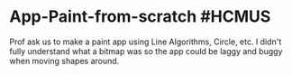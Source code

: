 # App-Paint-from-scratch #HCMUS
Prof ask us to make a paint app using Line Algorithms, Circle, etc. I didn't fully understand what a bitmap was so the app could be laggy and buggy when moving shapes around.

